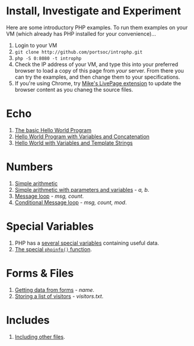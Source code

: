 # Install, Investigate and Experiment

Here are some introductory PHP examples.  To run them examples on your VM (which already has PHP installed for your convenience)...

1. Login to your VM
2. `git clone http://github.com/portsoc/introphp.git`
3. `php -S 0:8080 -t introphp`
4. Check the IP address of your VM, and type this into your preferred browser to load a copy of this page from *your* server.  From there you can try the examples, and then change them to your specifications.
5. If you're using Chrome, try [Mike's LivePage extension](https://chrome.google.com/webstore/detail/livepage/pilnojpmdoofaelbinaeodfpjheijkbh?hl=en) to update the browser content as you chaneg the source files.

# Echo

1. [The basic Hello World Program](/examples/10_echo/helloworld.php)
2. [Hello World Program with Variables and Concatenation](/examples/10_echo/helloPlusWorld.php)
3. [Hello World with Variables and Template Strings](/examples/10_echo/helloPlusWorldBetter.php)


# Numbers

1. [Simple arithmetic](/examples/20_numbers/add.php)
2. [Simple arithmetic with parameters and variables](/examples/20_numbers/addNumbers.php?a=100&b=2087) - *a, b*.
3. [Message loop](/examples/20_numbers/messageLoopHTML.php?msg=hello&count=5) - *msg, count*.
4. [Conditional Message loop](/examples/20_numbers/messageLoopHTMLConditional.php?msg=I%20am%20in%20a%20loop&count=50&mod=5) - *msg, count, mod*.


# Special Variables

1. PHP has a [several special variables](/examples/30_specials/serverVars.php) containing useful data.
1. [The special `phpinfo()` function](/examples/30_specials/phpinfo.php).


# Forms & Files

1. [Getting data from forms](/examples/40_forms/index.php) - *name*.
1. [Storing a list of visitors](/examples/40_forms/file.php) - *visitors.txt*.


# Includes

1. [Including other files](/examples/50_include/index.php).
